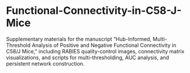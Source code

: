 # Functional-Connectivity-in-C58-J-Mice
Supplementary materials for the manuscript “Hub-Informed, Multi-Threshold Analysis of Positive and Negative Functional Connectivity in C58/J Mice,” including RABIES quality-control images, connectivity matrix visualizations, and scripts for multi-thresholding, AUC analysis, and persistent network construction.
